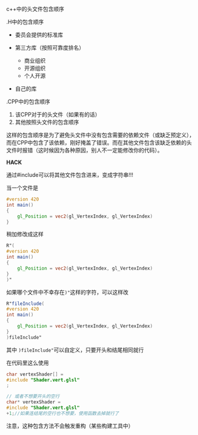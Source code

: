c++中的头文件包含顺序

.H中的包含顺序

+ 委员会提供的标准库

+ 第三方库（按照可靠度排名）

  + 商业组织
  + 开源组织
  + 个人开源

+ 自己的库

  

.CPP中的包含顺序

1. 该CPP对于的头文件（如果有的话）
2. 其他按照头文件的包含顺序

这样的包含顺序是为了避免头文件中没有包含需要的依赖文件（或缺乏预定义），而在CPP中包含了该依赖，刚好掩盖了错误。而在其他文件包含该缺乏依赖的头文件时报错（这时候因为各种原因，别人不一定能修改你的代码）。

**HACK**

通过#include可以将其他文件包含进来，变成字符串!!!

当一个文件是

```glsl
#version 420
int main()
{
	gl_Position = vec2(gl_VertexIndex, gl_VertexIndex)  
}
```

稍加修改成这样

```glsl
R"(
#version 420
int main()
{
	gl_Position = vec2(gl_VertexIndex, gl_VertexIndex)  
}
)"
```

如果哪个文件中不幸存在`)"`这样的字符，可以这样改

```glsl
R"fileInclude(
#version 420
int main()
{
	gl_Position = vec2(gl_VertexIndex, gl_VertexIndex)  
}
)fileInclude"
```

其中 `)fileInclude"`可以自定义，只要开头和结尾相同就行

在代码里这么使用

```c++
char vertexShader[] = 
#include "Shader.vert.glsl"
;

// 或者不想要开头的空行
char* vertexShader = 
#include "Shader.vert.glsl"
+1;//如果连结尾的空行也不想要，使用函数去掉就行了
```

注意，这种包含方法不会触发重构（某些构建工具中）
